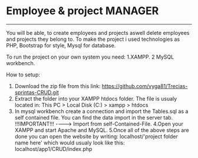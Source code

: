 # Employee & project MANAGER
----------------------------------
You will be able, to create employees and projects aswell delete employees and projects they belong to. 
To make the project i used technologies as PHP, Bootstrap for style, Mysql for database.


To run the project on your own system you need:
1.XAMPP.
2 MySQL workbench.


How to setup:
1. Download the zip file from  this link:
  https://github.com/vyga81/Trecias-sprintas-CRUD.git
2. Extract the folder into your XAMPP htdocs folder. The file is usualy located in:
  This PC > Local Disk (C:) > xampp > htdocs
3. In mysql workbench create a connection and import the Tables.sql as a self contained file.
  You can find the data import in the server tab. !!!IMPORTANT!!! ----> Import from self-Contained-File. 
4.Open your XAMPP and start Apache and MySQL.
5.Once all of the above steps are done you can open the website by writing: 
  localhost/'project folder name here' which would usualy look like this: localhost/app1/CRUD/index.php 

